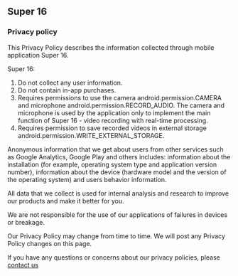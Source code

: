 ## Super 16

### Privacy policy

This Privacy Policy describes the information collected through mobile application Super 16.

Super 16:

1. Do not collect any user information.
2. Do not contain in-app purchases.
3. Requires permissions to use the camera android.permission.CAMERA and microphone android.permission.RECORD_AUDIO. The camera and microphone is used by the application only to implement the main function of Super 16 - video recording with real-time processing.
4. Requires permission to save recorded videos in external storage android.permission.WRITE_EXTERNAL_STORAGE.

Anonymous information that we get about users from other services such as Google Analytics, Google Play and others includes: information about the installation (for example, operating system type and application version number), information about the device (hardware model and the version of the operating system) and users behavior information.

All data that we collect is used for internal analysis and research to improve our products and make it better for you.

We are not responsible for the use of our applications of failures in devices or breakage.

Our Privacy Policy may change from time to time. We will post any Privacy Policy changes on this page.

If you have any questions or concerns about our privacy policies, please [contact us](dwshz95@gmail.com)




